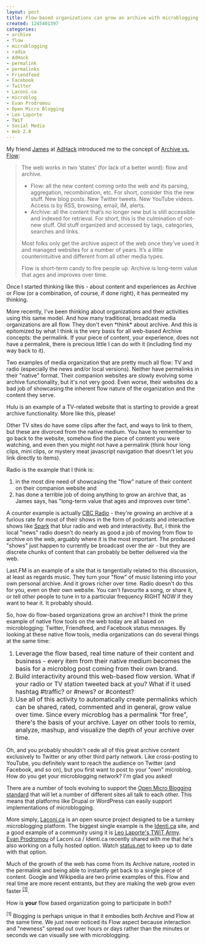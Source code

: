 ```yaml
--- 
layout: post
title: Flow-based organizations can grow an archive with microblogging
created: 1245401397
categories: 
- archive
- flow
- microblogging
- radio
- AdHack
- permalink
- permalinks
- Friendfeed
- Facebook
- Twitter
- Laconi.ca
- microblog
- Evan Prodromou
- Open Micro Blogging
- Leo Laporte
- TWiT
- Social Media
- Web 2.0
---
```

<p>My friend <a href="http://twitter.com/sherrett">James</a> at <a href="http://adhack.com">AdHack</a> introduced me to the concept of <a href="http://blog.adhack.com/2009/03/02/skittles-widget-all-flow-no-archive/">Archive vs. Flow</a>:</p>
<blockquote>
<p>The web works in two &rsquo;states&rsquo; (for lack of a better word): flow and archive.</p>
<ul>
    <li>Flow: all the new content coming onto the web and its parsing, aggregation, recombination, etc. For short, consider this the new stuff. New blog posts. New Twitter tweets. New YouTube videos. Access is by RSS, browsing, email, IM, alerts.</li>
    <li>Archive: all the content that&rsquo;s no longer new but is still accessible and indexed for retrieval. For short, this is the culmination of not-new stuff. Old stuff organized and accessed by tags, categories, searches and links.</li>
</ul>
<p>Most folks only get the archive aspect of the web once they&rsquo;ve used it and managed websites for a number of years. It&rsquo;s a little counterintuitive and different from all other media types.</p>
<p>Flow is short-term candy to fire people up. Archive is long-term value that ages and improves over time.</p>
</blockquote>
<p>Once I started thinking like this - about content and experiences as Archive or Flow (or a combination, of course, if done right), it has permeated my thinking.</p>
<p>More recently, I've been thinking about organizations and their activities using this same model. And how many traditional, broadcast media organizations are all flow. They don't even *think* about archive. And this is epitomized by what I&nbsp;think is the very basis for all web-based Archive concepts: the permalink. If your piece of content, your experience, does not have a permalink, there is precious little I can do with it (including find my way back to it).</p>
<p>Two examples of media organization that are pretty much all flow: TV and radio (especially the news and/or local versions). Neither have permalinks in their &quot;native&quot; format. Their companion websites are slowly evolving some archive functionality, but it's not very good. Even worse, their websites do a bad job of showcasing the inherent flow nature of the organization and the content they serve.</p>
<p>Hulu is an example of a TV-related website that is starting to provide a great archive functionality. More like this, please!</p>
<p>Other TV sites do have some clips after the fact, and ways to link to them, but these are divorced from the native medium. You have to remember to go back to the website, somehow find the piece of content you were watching, and even then you might not have a permalink (think hour long clips, mini clips, or mystery meat javascript navigation that doesn't let you link directly to items).</p>
<p>Radio is the example that I think is:</p>
<ol>
    <li>in the most dire need of showcasing the &quot;flow&quot; nature of their content on their companion website and</li>
    <li>has done a terrible job of doing anything to grow an archive that, as James says, has &quot;long-term value that ages and improves over time&quot;.</li>
</ol>
<p>A counter example is actually <a href="http://www.cbc.ca/radio/">CBC Radio</a> - they're growing an archive at a furious rate for most of their shows in the form of podcasts and interactive shows like <a href="http://www.cbc.ca/spark/">Spark</a> that blur radio and web and interactivity. But, I think the local &quot;news&quot; radio doesn't do nearly as good a job of moving from flow to archive on the web, arguably where it is the most important. The produced &quot;shows&quot; just happen to currently be broadcast over the air - but they are discrete chunks of content that can probably be better delivered via the web.</p>
<p>Last.FM is an example of a site that is tangentially related to this discussion, at least as regards music. They turn your &quot;flow&quot; of music listening into your own personal archive. And it grows richer over time. Radio doesn't do this for you, even on their own website. You can't favourite a song, or share it, or tell other people to tune in to a particular frequency RIGHT&nbsp;NOW if they want to hear it. It probably should.</p>
<p>So, how do flow-based organizations grow an archive? I think the prime example of native flow tools on the web today are all based on microblogging: Twitter, Friendfeed, and Facebook status messages. By looking at these native flow tools, media organizations can do several things at the same time:</p>
<ol>
    <li><span style="font-size: medium;">Leverage the flow based, real time nature of their content and business - every item from their native medium becomes the basis for a microblog post coming from their own brand.<br />
    </span></li>
    <li><span style="font-size: medium;">Build interactivity around this web-based flow version. What if your radio or TV station tweeted back at you? What if it used hashtag #traffic? or #news? or #contest?<br />
    </span></li>
    <li><span style="font-size: medium;">Use all of this activity to automatically create permalinks which can be shared, rated, commented and in general, grow value over time. Since every microblog has a permalink &quot;for free&quot;, there's the basis of your archive. Layer on other tools to remix, analyze, mashup, and visualize the depth of your archive over time.</span></li>
</ol>
<p>Oh, and you probably shouldn't cede all of this great archive content exclusively to Twitter or any other third party network. Like cross-posting to YouTube, you definitely want to reach the audience on Twitter (and Facebook, and so on), but you first want to post to your &quot;own&quot; microblog. How do you get your microblogging network? I'm glad you asked!</p>
<p>There are a number of tools evolving to support the <a href="http://openmicroblogging.com">Open&nbsp;Micro Blogging standard</a> that will let a number of different sites all talk to each other. This means that platforms like Drupal or WordPress can easily support implementations of microblogging.</p>
<p>More simply, <a href="http://laconi.ca">Laconi.ca</a> is an open source project designed to be a turnkey microblogging platform. The biggest single example is the <a href="http://identi.ca">Identi.ca</a> site, and a good example of a community using it is <a href="http://army.twit.tv">Leo Laporte's TWiT Army</a>. <a href="http://identi.ca/evan">Evan&nbsp;Prodromou</a> of Laconi.ca / Identi.ca recently shared with me that he's also working on a fully hosted option. Watch <a href="http://status.net">status.net</a> to keep up to date with that option.</p>
<p>Much of the growth of the web has come from its Archive nature, rooted in the permalink and being able to instantly get back to a single piece of content. Google and Wikipedia are two prime examples of this. Flow and real time are more recent entrants, but they are making the web grow even faster <sup><a href="#1">[1]</a></sup>.</p>
<p>How is <strong>your</strong> flow based organization going to participate in both?</p>
<!--break-->
<p><sup><a name="1">[1]</a></sup> Blogging is perhaps unique in that it embodies both Archive and Flow at the same time. We just never noticed its Flow aspect because interaction and &quot;newness&quot; spread out over hours or days rather than the minutes or seconds we can visually see with microblogging.</p>
